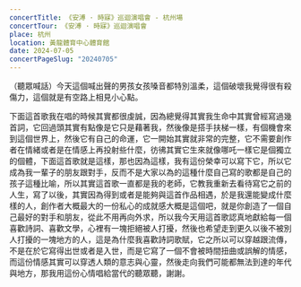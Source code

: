 ```yaml
---
concertTitle: 《安溥 · 時寐》巡迴演唱會 - 杭州場
concertTour: 《安溥 · 時寐》巡迴演唱會
place: 杭州
location: 黃龍體育中心體育館
date: 2024-07-05
concertPageSlug: "20240705"
---
```

（聽眾喊話）今天這個喊出聲的男孩女孩嗓音都特別溫柔，這個破壞我覺得很有殺傷力，這個就是有空路上相見小心點。

下面這首歌我在唱的時候其實都很虔誠，因為總覺得其實我生命中其實曾經寫過幾首詞，它回過頭其實有點像是它只是藉著我，然後像是搭手扶梯一樣，有個機會來到這個世界上，然後它有自己的命運，它一開始其實就非常的完整，它不需要創作者在情緒或者是在情感上再投射些什麼，彷彿其實它生來就像哪吒一樣它是個獨立的個體，下面這首歌就是這樣，那也因為這樣，我有這份榮幸可以寫下它，所以它成為我一輩子的朋友跟對手，反而不是大家以為的這種什麼自己寫的歌都是自己的孩子這種比喻，所以其實這首歌一直都是我的老師，它教我重新去看待寫它之前的人生，寫了以後，其實因為得到或者是能夠與這首作品相遇，於是我還能變成什麼樣的人，創作者大概最大的一份私心的成就感大概是這個吧，就是你創造了一個自己最好的對手和朋友，從此不用再向外求，所以我今天用這首歌認真地獻給每一個喜歡詩詞、喜歡文學，心裡有一塊拒絕被人打擾，然後也希望走到更久以後不被別人打擾的一塊地方的人，這是為什麼我喜歡詩詞歌賦，它之所以可以穿越跟流傳，不是在於它寫得出世或者是入世，而是它寫了一個不會被時間扭曲或誤解的情感，而這份情感其實可以穿透人類的意志與心靈，然後走向我們可能都無法到達的年代與地方，那我用這份心情唱給當代的聽眾聽，謝謝。